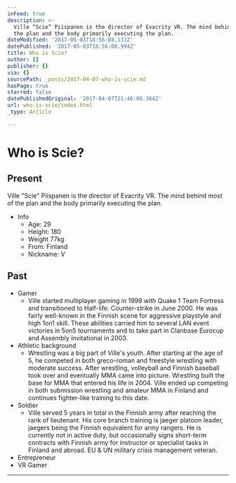 ```yaml
---
inFeed: true
description: >-
  Ville “Scie” Piispanen is the director of Evacrity VR. The mind behind most of
  the plan and the body primarily executing the plan.
dateModified: '2017-05-03T18:56:08.131Z'
datePublished: '2017-05-03T18:56:08.994Z'
title: Who is Scie?
author: []
publisher: {}
via: {}
sourcePath: _posts/2017-04-07-who-is-scie.md
hasPage: true
starred: false
datePublishedOriginal: '2017-04-07T21:46:06.364Z'
url: who-is-scie/index.html
_type: Article

---
```

# Who is Scie?

## Present

Ville "Scie" Piispanen is the director of Evacrity VR. The mind behind most of the plan and the body primarily executing the plan.

* Info
  * Age: 29
  * Height: 180
  * Weight 77kg
  * From: Finland
  * Nickname: V

## Past

* Gamer
  * Ville started multiplayer gaming in 1999 with Quake 1 Team Fortress and transitioned to Half-life: Counter-strike in June 2000\. He was fairly well-known in the Finnish scene for aggressive playstyle and high 1on1 skill. These abilities carried him to several LAN event victories in 5on5 tournaments and to take part in Clanbase Eurocup and Assembly invitational in 2003\.
* Athletic background
  * Wrestling was a big part of Ville's youth. After starting at the age of 5, he competed in both greco-roman and freestyle wrestling with moderate success. After wrestling, volleyball and Finnish baseball took over and eventually MMA came into picture. Wrestling built the base for MMA that entered his life in 2004\. Ville ended up competing in both submission wrestling and amateur MMA in Finland and continues fighter-like training to this date.
* Soldier
  * Ville served 5 years in total in the Finnish army after reaching the rank of lieutenant. His core branch training is jaeger platoon leader, jaegers being the Finnish equivalent for army rangers. He is currently not in active duty, but occasionally signs short-term contracts with Finnish army for instructor or specialist tasks in Finland and abroad. EU & UN military crisis management veteran.
* Entrepreneur
* VR Gamer

---